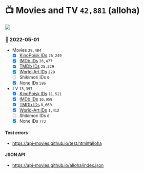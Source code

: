 # :tv: Movies and TV `42,881` (alloha)

<a href="https://API-Movies.github.io"><img src="https://API-Movies.github.io/banner.png?cache"></a>

### :date: 2022-05-01
- Movies `29,484`
  - [x] <a href="https://API-Movies.github.io/alloha/movie_kinopoisk_ids.json">KinoPoisk IDs</a> `26,249`
  - [x] <a href="https://API-Movies.github.io/alloha/movie_imdb_ids.json">IMDb IDs</a> `26,477`
  - [x] <a href="https://API-Movies.github.io/alloha/movie_tmdb_ids.json">TMDb IDs</a> `25,329`
  - [x] <a href="https://API-Movies.github.io/alloha/movie_world_art_ids.json">World-Art IDs</a> `228`
  - [ ] Shikimori IDs `0`
  - [x] None IDs `596`
- TV `13,397`
  - [x] <a href="https://API-Movies.github.io/alloha/tv_kinopoisk_ids.json">KinoPoisk IDs</a> `11,521`
  - [x] <a href="https://API-Movies.github.io/alloha/tv_imdb_ids.json">IMDb IDs</a> `10,059`
  - [x] <a href="https://API-Movies.github.io/alloha/tv_tmdb_ids.json">TMDb IDs</a> `8,660`
  - [x] <a href="https://API-Movies.github.io/alloha/tv_world_art_ids.json">World-Art IDs</a> `1,412`
  - [ ] Shikimori IDs `0`
  - [x] None IDs `773`
#### Test errors
- <a href='https://api-movies.github.io/test.html#alloha'>https://api-movies.github.io/test.html#alloha</a>
#### JSON API
- <a href='https://api-movies.github.io/alloha/index.json'>https://api-movies.github.io/alloha/index.json</a>
